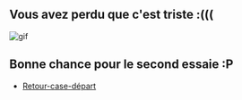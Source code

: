 ## Vous avez perdu que c'est triste :(((
![gif](https://64.media.tumblr.com/b3426b755d9ce47a6edec261a7ee0251/ba6262368e9a0526-72/s540x810/6a04c32a79db0b4c216f3af76d6fd888405f7384.gifv)

## Bonne chance pour le second essaie :P
- [Retour-case-départ](https://github.com/Yahyabey48/tp-labyrinthe/blob/main/index.md)
